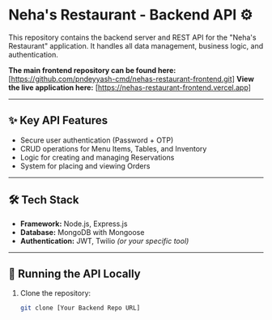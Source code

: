 # Neha's Restaurant - Backend API ⚙️

This repository contains the backend server and REST API for the "Neha's Restaurant" application. It handles all data management, business logic, and authentication.

**The main frontend repository can be found here:** [https://github.com/pndeyyash-cmd/nehas-restaurant-frontend.git]
**View the live application here:** [https://nehas-restaurant-frontend.vercel.app]

---

## ✨ Key API Features

- Secure user authentication (Password + OTP)
- CRUD operations for Menu Items, Tables, and Inventory
- Logic for creating and managing Reservations
- System for placing and viewing Orders

---

## 🛠️ Tech Stack

- **Framework:** Node.js, Express.js
- **Database:** MongoDB with Mongoose
- **Authentication:** JWT, Twilio *(or your specific tool)*

---

## 🚀 Running the API Locally

1. Clone the repository:
   ```bash
   git clone [Your Backend Repo URL]
